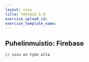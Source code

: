 ```yaml
---
layout: sivu
title: Tehtävä 5.6
exercise_upload_id: 
exercise_template_name: 
---
```


## Puhelinmuistio: Firebase 

~~~
// sivu on työn alla
~~~

